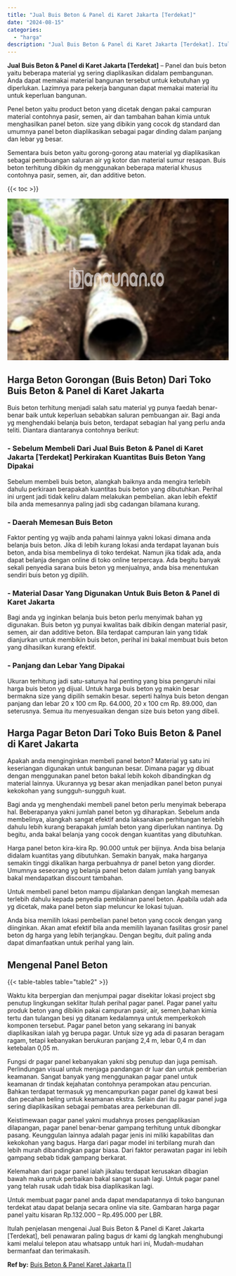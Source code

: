 ```yaml
---
title: "Jual Buis Beton & Panel di Karet Jakarta [Terdekat]"
date: "2024-08-15"
categories: 
  - "harga"
description: "Jual Buis Beton & Panel di Karet Jakarta [Terdekat]. Itulah penjelasan mengenai Jual Buis Beton & Panel di Karet Jakarta [Terdekat], beli penawaran paling..."
---
```


**Jual Buis Beton & Panel di Karet Jakarta \[Terdekat\]** – Panel dan buis beton yaitu beberapa material yg sering diaplikasikan didalam pembangunan. Anda dapat memakai material bangunan tersebut untuk kebutuhan yg diperlukan. Lazimnya para pekerja bangunan dapat memakai material itu untuk keperluan bangunan.

Penel beton yaitu product beton yang dicetak dengan pakai campuran material contohnya pasir, semen, air dan tambahan bahan kimia untuk menghasilkan panel beton. size yang dibikin yang cocok dg standard dan umumnya panel beton diaplikasikan sebagai pagar dinding dalam panjang dan lebar yg besar.

Sementara buis beton yaitu gorong-gorong atau material yg diaplikasikan sebagai pembuangan saluran air yg kotor dan material sumur resapan. Buis beton terhitung dibikin dg menggunakan beberapa material khusus contohnya pasir, semen, air, dan additive beton.

{{< toc >}}

![Jual Buis Beton & Panel di Karet Jakarta [Terdekat]](/images/jual-panel-buis-beton-murah-14.png)

## Harga Beton Gorongan (Buis Beton) Dari Toko Buis Beton & Panel di Karet Jakarta

Buis beton terhitung menjadi salah satu material yg punya faedah benar-benar baik untuk keperluan sebabkan saluran pembuangan air. Bagi anda yg menghendaki belanja buis beton, terdapat sebagian hal yang perlu anda teliti. Diantara diantaranya contohnya berikut:

### \- Sebelum Membeli Dari Jual Buis Beton & Panel di Karet Jakarta \[Terdekat\] Perkirakan Kuantitas Buis Beton Yang Dipakai

Sebelum membeli buis beton, alangkah baiknya anda mengira terlebih dahulu perkiraan berapakah kuantitas buis beton yang dibutuhkan. Perihal ini urgent jadi tidak keliru dalam melakukan pembelian. akan lebih efektif bila anda memesannya paling jadi sbg cadangan bilamana kurang.

### \- Daerah Memesan Buis Beton

Faktor penting yg wajib anda pahami lainnya yakni lokasi dimana anda belanja buis beton. Jika di lebih kurang lokasi anda terdapat layanan buis beton, anda bisa membelinya di toko terdekat. Namun jika tidak ada, anda dapat belanja dengan online di toko online terpercaya. Ada begitu banyak sekali penyedia sarana buis beton yg menjualnya, anda bisa menentukan sendiri buis beton yg dipilih.

### \- Material Dasar Yang Digunakan Untuk Buis Beton & Panel di Karet Jakarta

Bagi anda yg inginkan belanja buis beton perlu menyimak bahan yg digunakan. Buis beton yg punyai kwalitas baik dibikin dengan material pasir, semen, air dan additive beton. Bila terdapat campuran lain yang tidak dianjurkan untuk membikin buis beton, perihal ini bakal membuat buis beton yang dihasilkan kurang efektif.

### \- Panjang dan Lebar Yang Dipakai

Ukuran terhitung jadi satu-satunya hal penting yang bisa pengaruhi nilai harga buis beton yg dijual. Untuk harga buis beton yg makin besar bermakna size yang dipilih semakin besar. seperti halnya buis beton dengan panjang dan lebar 20 x 100 cm Rp. 64.000, 20 x 100 cm Rp. 89.000, dan seterusnya. Semua itu menyesuaikan dengan size buis beton yang dibeli.

## Harga Pagar Beton Dari Toko Buis Beton & Panel di Karet Jakarta

Apakah anda menginginkan membeli panel beton? Material yg satu ini keseriangan digunakan untuk bangunan besar. Dimana pagar yg dibuat dengan menggunakan panel beton bakal lebih kokoh dibandingkan dg material lainnya. Ukurannya yg besar akan menjadikan panel beton punyai kekokohan yang sungguh-sungguh kuat.

Bagi anda yg menghendaki membeli panel beton perlu menyimak beberapa hal. Beberapanya yakni jumlah panel beton yg diharapkan. Sebelum anda membelinya, alangkah sangat efektif anda laksanakan perhitungan terlebih dahulu lebih kurang berapakah jumlah beton yang diperlukan nantinya. Dg begitu, anda bakal belanja yang cocok dengan kuantitas yang dibutuhkan.

Harga panel beton kira-kira Rp. 90.000 untuk per bijinya. Anda bisa belanja didalam kuantitas yang dibutuhkan. Semakin banyak, maka harganya semakin tinggi dikalikan harga perbuahnya dr panel beton yang diorder. Umumnya seseorang yg belanja panel beton dalam jumlah yang banyak bakal mendapatkan discount tambahan.

Untuk membeli panel beton mampu dijalankan dengan langkah memesan terlebih dahulu kepada penyedia pembikinan panel beton. Apabila udah ada yg dicetak, maka panel beton siap meluncur ke lokasi tujuan.

Anda bisa memilih lokasi pembelian panel beton yang cocok dengan yang diinginkan. Akan amat efektif bila anda memilih layanan fasilitas grosir panel beton dg harga yang lebih terjangkau. Dengan begitu, duit paling anda dapat dimanfaatkan untuk perihal yang lain.

## Mengenal Panel Beton

{{< table-tables table="table2" >}}

Waktu kita berpergian dan menjumpai pagar disekitar lokasi project sbg penutup lingkungan seklitar Itulah perihal pagar panel. Pagar panel yaitu produk beton yang dibikin pakai campuran pasir, air, semen,bahan kimia tertu dan tulangan besi yg ditanam kedalamnya untuk memperkokoh komponen tersebut. Pagar panel beton yang sekarang ini banyak diaplikasikan ialah yg berupa pagar. Untuk size yg ada di pasaran beragam ragam, tetapi kebanyakan berukuran panjang 2,4 m, lebar 0,4 m dan ketebalan 0,05 m.

Fungsi dr pagar panel kebanyakan yakni sbg penutup dan juga pemisah. Perlindungan visual untuk menjaga pandangan dr luar dan untuk pemberian keamanan. Sangat banyak yang menggunakan pagar panel untuk keamanan dr tindak kejahatan contohnya perampokan atau pencurian. Bahkan terdapat termasuk yg mencampurkan pagar panel dg kawat besi dan pecahan beling untuk keamanan ekstra. Selain dari itu pagar panel juga sering diaplikasikan sebagai pembatas area perkebunan dll.

Keistimewaan pagar panel yakni mudahnya proses pengaplikasian dilapangan, pagar panel benar-benar gampang terhitung untuk dibongkar pasang. Keunggulan lainnya adalah pagar jenis ini miliki kapabilitas dan kekokohan yang bagus. Harga dari pagar model ini terbilang murah dan lebih murah dibandingkan pagar biasa. Dari faktor perawatan pagar ini lebih gampang sebab tidak gampang berkarat.

Kelemahan dari pagar panel ialah jikalau terdapat kerusakan dibagian bawah maka untuk perbaikan bakal sangat susah lagi. Untuk pagar panel yang telah rusak udah tidak bisa diaplikasikan lagi.

Untuk membuat pagar panel anda dapat mendapatannya di toko bangunan terdekat atau dapat belanja secara online via site. Gambaran harga pagar panel yaitu kisaran Rp.132.000 – Rp.495.000 per LBR.

Itulah penjelasan mengenai Jual Buis Beton & Panel di Karet Jakarta \[Terdekat\], beli penawaran paling bagus dr kami dg langkah menghubungi kami melalui telepon atau whatsapp untuk hari ini, Mudah-mudahan bermanfaat dan terimakasih.

**Ref by:** [Buis Beton & Panel Karet Jakarta []](https://id.wikipedia.org/wiki/Buis)

